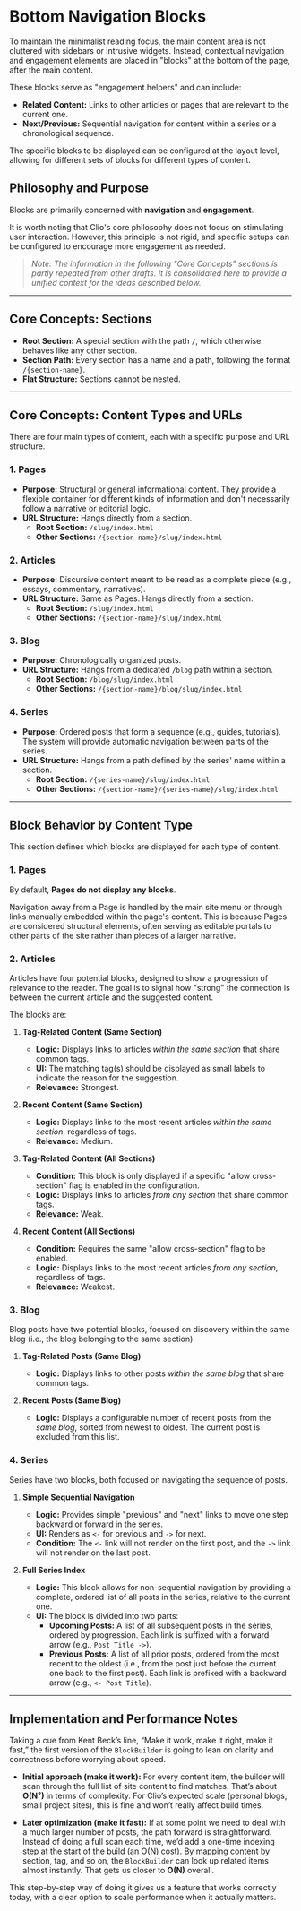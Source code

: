 # Bottom Navigation Blocks

To maintain the minimalist reading focus, the main content area is not cluttered with sidebars or intrusive widgets. Instead, contextual navigation and engagement elements are placed in "blocks" at the bottom of the page, after the main content.

These blocks serve as "engagement helpers" and can include:

-   **Related Content:** Links to other articles or pages that are relevant to the current one.
-   **Next/Previous:** Sequential navigation for content within a series or a chronological sequence.

The specific blocks to be displayed can be configured at the layout level, allowing for different sets of blocks for different types of content.

## Philosophy and Purpose

Blocks are primarily concerned with **navigation** and **engagement**.

It is worth noting that Clio's core philosophy does not focus on stimulating user interaction. However, this principle is not rigid, and specific setups can be configured to encourage more engagement as needed.

> *Note: The information in the following "Core Concepts" sections is partly repeated from other drafts. It is consolidated here to provide a unified context for the ideas described below.*

---

## Core Concepts: Sections

*   **Root Section:** A special section with the path `/`, which otherwise behaves like any other section.
*   **Section Path:** Every section has a name and a path, following the format `/{section-name}`.
*   **Flat Structure:** Sections cannot be nested.

---

## Core Concepts: Content Types and URLs

There are four main types of content, each with a specific purpose and URL structure.

### 1. Pages
- **Purpose:** Structural or general informational content. They provide a flexible container for different kinds of information and don't necessarily follow a narrative or editorial logic.
- **URL Structure:** Hangs directly from a section.
    - **Root Section:** `/slug/index.html`
    - **Other Sections:** `/{section-name}/slug/index.html`

### 2. Articles
- **Purpose:** Discursive content meant to be read as a complete piece (e.g., essays, commentary, narratives).
- **URL Structure:** Same as Pages. Hangs directly from a section.
    - **Root Section:** `/slug/index.html`
    - **Other Sections:** `/{section-name}/slug/index.html`

### 3. Blog
- **Purpose:** Chronologically organized posts.
- **URL Structure:** Hangs from a dedicated `/blog` path within a section.
    - **Root Section:** `/blog/slug/index.html`
    - **Other Sections:** `/{section-name}/blog/slug/index.html`

### 4. Series
- **Purpose:** Ordered posts that form a sequence (e.g., guides, tutorials). The system will provide automatic navigation between parts of the series.
- **URL Structure:** Hangs from a path defined by the series' name within a section.
    - **Root Section:** `/{series-name}/slug/index.html`
    - **Other Sections:** `/{section-name}/{series-name}/slug/index.html`

---

## Block Behavior by Content Type

This section defines which blocks are displayed for each type of content.

### 1. Pages
By default, **Pages do not display any blocks**.

Navigation away from a Page is handled by the main site menu or through links manually embedded within the page's content. This is because Pages are considered structural elements, often serving as editable portals to other parts of the site rather than pieces of a larger narrative.

### 2. Articles
Articles have four potential blocks, designed to show a progression of relevance to the reader. The goal is to signal how "strong" the connection is between the current article and the suggested content.

The blocks are:

1.  **Tag-Related Content (Same Section)**
    *   **Logic:** Displays links to articles *within the same section* that share common tags.
    *   **UI:** The matching tag(s) should be displayed as small labels to indicate the reason for the suggestion.
    *   **Relevance:** Strongest.

2.  **Recent Content (Same Section)**
    *   **Logic:** Displays links to the most recent articles *within the same section*, regardless of tags.
    *   **Relevance:** Medium.

3.  **Tag-Related Content (All Sections)**
    *   **Condition:** This block is only displayed if a specific "allow cross-section" flag is enabled in the configuration.
    *   **Logic:** Displays links to articles *from any section* that share common tags.
    *   **Relevance:** Weak.

4.  **Recent Content (All Sections)**
    *   **Condition:** Requires the same "allow cross-section" flag to be enabled.
    *   **Logic:** Displays links to the most recent articles *from any section*, regardless of tags.
    *   **Relevance:** Weakest.

### 3. Blog
Blog posts have two potential blocks, focused on discovery within the same blog (i.e., the blog belonging to the same section).

1.  **Tag-Related Posts (Same Blog)**
    *   **Logic:** Displays links to other posts *within the same blog* that share common tags.

2.  **Recent Posts (Same Blog)**
    *   **Logic:** Displays a configurable number of recent posts from the *same blog*, sorted from newest to oldest. The current post is excluded from this list.

### 4. Series
Series have two blocks, both focused on navigating the sequence of posts.

1.  **Simple Sequential Navigation**
    *   **Logic:** Provides simple "previous" and "next" links to move one step backward or forward in the series.
    *   **UI:** Renders as `<-` for previous and `->` for next.
    *   **Condition:** The `<-` link will not render on the first post, and the `->` link will not render on the last post.

2.  **Full Series Index**
    *   **Logic:** This block allows for non-sequential navigation by providing a complete, ordered list of all posts in the series, relative to the current one.
    *   **UI:** The block is divided into two parts:
        *   **Upcoming Posts:** A list of all subsequent posts in the series, ordered by progression. Each link is suffixed with a forward arrow (e.g., `Post Title ->`).
        *   **Previous Posts:** A list of all prior posts, ordered from the most recent to the oldest (i.e., from the post just before the current one back to the first post). Each link is prefixed with a backward arrow (e.g., `<- Post Title`).

---
## Implementation and Performance Notes

Taking a cue from Kent Beck’s line, “Make it work, make it right, make it fast,” the first version of the `BlockBuilder` is going to lean on clarity and correctness before worrying about speed.

- **Initial approach (make it work):** For every content item, the builder will scan through the full list of site content to find matches. That’s about **O(N²)** in terms of complexity. For Clio’s expected scale (personal blogs, small project sites), this is fine and won’t really affect build times.

- **Later optimization (make it fast):** If at some point we need to deal with a much larger number of posts, the path forward is straightforward. Instead of doing a full scan each time, we’d add a one-time indexing step at the start of the build (an O(N) cost). By mapping content by section, tag, and so on, the `BlockBuilder` can look up related items almost instantly. That gets us closer to **O(N)** overall.

This step-by-step way of doing it gives us a feature that works correctly today, with a clear option to scale performance when it actually matters.
